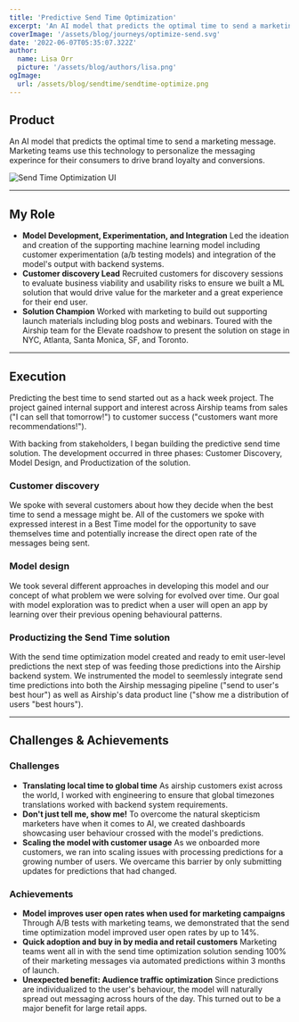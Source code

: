 ```yaml
---
title: 'Predictive Send Time Optimization'
excerpt: 'An AI model that predicts the optimal time to send a marketing message. Marketing teams use this technology to personalize the messaging experince for their consumers to drive brand loyalty and conversions.'
coverImage: '/assets/blog/journeys/optimize-send.svg'
date: '2022-06-07T05:35:07.322Z'
author:
  name: Lisa Orr
  picture: '/assets/blog/authors/lisa.png'
ogImage:
  url: /assets/blog/sendtime/sendtime-optimize.png
---
```


## Product

An AI model that predicts the optimal time to send a marketing message. Marketing teams use this technology to personalize the messaging experince for their consumers to drive brand loyalty and conversions.
 
![Send Time Optimization UI](/assets/blog/sendtime/sendtimecover.png)

 ---

## My Role

* **Model Development, Experimentation, and Integration** Led the ideation and creation of the supporting machine learning model including customer experimentation (a/b testing models) and integration of the model's output with backend systems.
* **Customer discovery Lead** Recruited customers for discovery sessions to evaluate business viability and usability risks to ensure we built a ML solution that would drive value for the marketer and a great experience for their end user.
* **Solution Champion** Worked with marketing to build out supporting launch materials including blog posts and webinars. Toured with the Airship team for the Elevate roadshow to present the solution on stage in NYC, Atlanta, Santa Monica, SF, and Toronto. 

---

## Execution

Predicting the best time to send started out as a hack week project. The project gained internal support and interest across Airship teams from sales ("I can sell that tomorrow!") to customer success ("customers want more recommendations!").

With backing from stakeholders, I began building the predictive send time solution. The development occurred in three phases: Customer Discovery, Model Design, and Productization of the solution.  

### Customer discovery 
We spoke with several customers about how they decide when the best time to send a message might be. All of the customers we spoke with expressed interest in a Best Time model for the opportunity to save themselves time and potentially increase the direct open rate of the messages being sent.

### Model design

We took several different approaches in developing this model and our concept of what problem we were solving for evolved over time. Our goal with model exploration was to predict when a user will open an app by learning over their previous opening behavioural patterns.

### Productizing the Send Time solution

With the send time optimization model created and ready to emit user-level predictions the next step of was feeding those predictions into the Airship backend system. We instrumented the model to seemlessly integrate send time predictions into both the Airship messaging pipeline ("send to user's best hour") as well as Airship's data product line ("show me a distribution of users "best hours"). 

---

## Challenges & Achievements

### Challenges
* **Translating local time to global time** As airship customers exist across the world, I worked with engineering to ensure that global timezones translations worked with backend system requirements. 
* **Don't just tell me, show me!** To overcome the natural skepticism marketers have when it comes to AI, we created dashboards showcasing user behaviour crossed with the model's predictions. 
* **Scaling the model with customer usage** As we onboarded more customers, we ran into scaling issues with processing predictions for a growing number of users. We overcame this barrier by only submitting updates for predictions that had changed.

### Achievements
* **Model improves user open rates when used for marketing campaigns** Through A/B tests with marketing teams, we demonstrated that the send time optimization model improved user open rates by up to 14%. 
* **Quick adoption and buy in by media and retail customers** Marketing teams went all in with the send time optimization solution sending 100% of their marketing messages via automated predictions within 3 months of launch. 
* **Unexpected benefit: Audience traffic optimization** Since predictions are individualized to the user's behaviour, the model will naturally spread out messaging across hours of the day. This turned out to be a major benefit for large retail apps.
